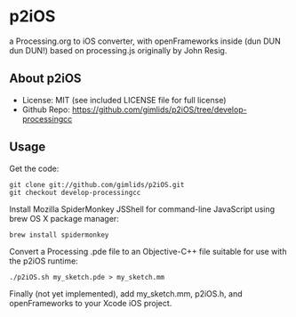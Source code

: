 
p2iOS
=========================
a Processing.org to iOS converter, with openFrameworks inside (dun DUN dun DUN!)
based on processing.js originally by John Resig.

About p2iOS
--------
* License:           MIT (see included LICENSE file for full license)
* Github Repo:       https://github.com/gimlids/p2iOS/tree/develop-processingcc

Usage
-----

Get the code:

    git clone git://github.com/gimlids/p2iOS.git
    git checkout develop-processingcc

Install Mozilla SpiderMonkey JSShell for command-line JavaScript using brew OS X package manager:

    brew install spidermonkey

Convert a Processing .pde file to an Objective-C++ file suitable for use with the p2iOS runtime:

    ./p2iOS.sh my_sketch.pde > my_sketch.mm

Finally (not yet implemented), add my_sketch.mm, p2iOS.h, and openFrameworks to your Xcode iOS project.
